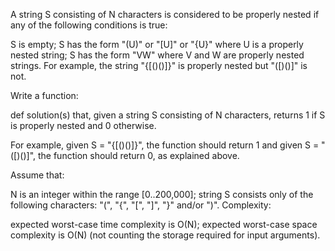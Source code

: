 A string S consisting of N characters is considered to be properly nested if any of the following conditions is true:

S is empty;
S has the form "(U)" or "[U]" or "{U}" where U is a properly nested string;
S has the form "VW" where V and W are properly nested strings.
For example, the string "{[()()]}" is properly nested but "([)()]" is not.

Write a function:

def solution(s)
that, given a string S consisting of N characters, returns 1 if S is properly nested and 0 otherwise.

For example, given S = "{[()()]}", the function should return 1 and given S = "([)()]", the function should return 0, as explained above.

Assume that:

N is an integer within the range [0..200,000];
string S consists only of the following characters: "(", "{", "[", "]", "}" and/or ")".
Complexity:

expected worst-case time complexity is O(N);
expected worst-case space complexity is O(N) (not counting the storage required for input arguments).
